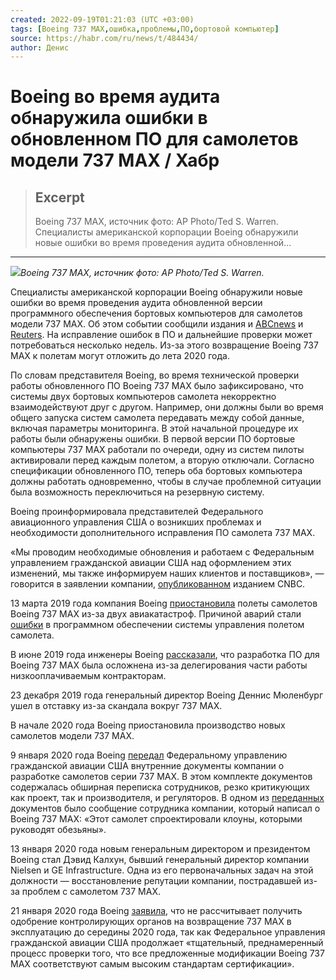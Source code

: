 ```yaml
---
created: 2022-09-19T01:21:03 (UTC +03:00)
tags: [Boeing 737 MAX,ошибка,проблемы,ПО,бортовой компьютер]
source: https://habr.com/ru/news/t/484434/
author: Денис
---
```


# Boeing во время аудита обнаружила ошибки в обновленном ПО для самолетов модели 737 MAX / Хабр

> ## Excerpt
> Boeing 737 MAX, источник фото: AP Photo/Ted S. Warren.  Специалисты американской корпорации Boeing обнаружили новые ошибки во время проведения аудита обновленной...

---
![](https://habrastorage.org/r/w1560/webt/gc/6e/dt/gc6edtyc15bduvfzauuslimghmy.jpeg)_Boeing 737 MAX, источник фото: AP Photo/Ted S. Warren._

Специалисты американской корпорации Boeing обнаружили новые ошибки во время проведения аудита обновленной версии программного обеспечения бортовых компьютеров для самолетов модели 737 MAX. Об этом событии сообщили издания и [ABCnews](https://abcnews.go.com/Politics/software-issues-delay-return-boeings-737-max/story?id=68357961) и [Reuters](https://www.reuters.com/article/us-boeing-737max-software/boeing-addresses-new-737-max-software-issue-that-could-keep-plane-grounded-longer-idUSKBN1ZG28M). На исправление ошибок в ПО и дальнейшие проверки может потребоваться несколько недель. Из-за этого возвращение Boeing 737 MAX к полетам могут отложить до лета 2020 года.  
  
По словам представителя Boeing, во время технической проверки работы обновленного ПО Boeing 737 MAX было зафиксировано, что системы двух бортовых компьютеров самолета некорректно взаимодействуют друг с другом. Например, они должны были во время общего запуска систем самолета передавать между собой данные, включая параметры мониторинга. В этой начальной процедуре их работы были обнаружены ошибки. В первой версии ПО бортовые компьютеры 737 MAX работали по очереди, одну из систем пилоты активировали перед каждым полетом, а вторую отключали. Согласно спецификации обновленного ПО, теперь оба бортовых компьютера должны работать одновременно, чтобы в случае проблемной ситуации была возможность переключиться на резервную систему.

Boeing проинформировала представителей Федерального авиационного управления США о возникших проблемах и необходимости дополнительного исправления ПО самолета 737 MAX.

«Мы проводим необходимые обновления и работаем с Федеральным управлением гражданской авиации США над оформлением этих изменений, мы также информируем наших клиентов и поставщиков», — говорится в заявлении компании, [опубликованном](https://www.cnbc.com/2020/01/17/boeing-says-it-is-addressing-new-737-max-software-issue-discovered-in-technical-review.html) изданием CNBC.

13 марта 2019 года компания Boeing [приостановила](https://habr.com/ru/news/t/443806/) полеты самолетов Boeing 737 MAX из-за двух авиакатастроф. Причиной аварий стали [ошибки](https://habr.com/ru/post/449564/) в программном обеспечении системы управления полетом самолета.

В июне 2019 года инженеры Boeing [рассказали](https://habr.com/ru/post/458224/), что разработка ПО для Boeing 737 MAX была осложнена из-за делегирования части работы низкооплачиваемым контракторам.

23 декабря 2019 года генеральный директор Boeing Деннис Мюленбург ушел в отставку из-за скандала вокруг 737 MAX.

В начале 2020 года Boeing приостановила производство новых самолетов модели 737 MAX.

9 января 2020 года Boeing [передал](https://boeing.mediaroom.com/news-releases-statements?item=130600) Федеральному управлению гражданской авиации США внутренние документы компании о разработке самолетов серии 737 MAX. В этом комплекте документов содержалась обширная переписка сотрудников, резко критикующих как проект, так и производителя, и регуляторов. В одном из [переданных](https://www.forbes.ru/biznes/390923-etot-samolet-proektirovali-klouny-pod-rukovodstvom-obezyan-chto-sotrudniki-boeing) документов было сообщение сотрудника компании, который написал о Boeing 737 MAX: «Этот самолет спроектировали клоуны, которыми руководят обезьяны».

13 января 2020 года новым генеральным директором и президентом Boeing стал Дэвид Калхун, бывший генеральный директор компании Nielsen и GE Infrastructure. Одна из его первоначальных задач на этой должности — восстановление репутации компании, пострадавшей из-за проблем с самолетом 737 MAX.

21 января 2020 года Boeing [заявила](https://boeing.mediaroom.com/2020-01-21-Boeing-Statement-on-737-MAX-Return-to-Service), что не рассчитывает получить одобрение контролирующих органов на возвращение 737 MAX в эксплуатацию до середины 2020 года, так как Федеральное управления гражданской авиации США продолжает «тщательный, преднамеренный процесс проверки того, что все предложенные модификации Boeing 737 MAX соответствуют самым высоким стандартам сертификации».
